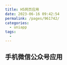 ```yaml
---
title: H5网页应用
date: 2023-06-16 09:42:54
permalink: /pages/961742/
categories:
  - uniapp
tags:
  -
---
```


## 手机微信公众号应用

